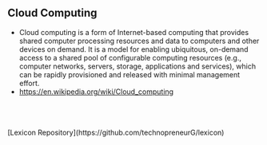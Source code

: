 
## **Cloud Computing**

* Cloud computing is a form of Internet-based computing that provides shared computer processing resources and data to computers and other devices on demand. It is a model for enabling ubiquitous, on-demand access to a shared pool of configurable computing resources (e.g., computer networks, servers, storage, applications and services), which can be rapidly provisioned and released with minimal management effort.
* <https://en.wikipedia.org/wiki/Cloud_computing>


</br>
</br>
</br>
[Lexicon Repository](https://github.com/technopreneurG/lexicon)
